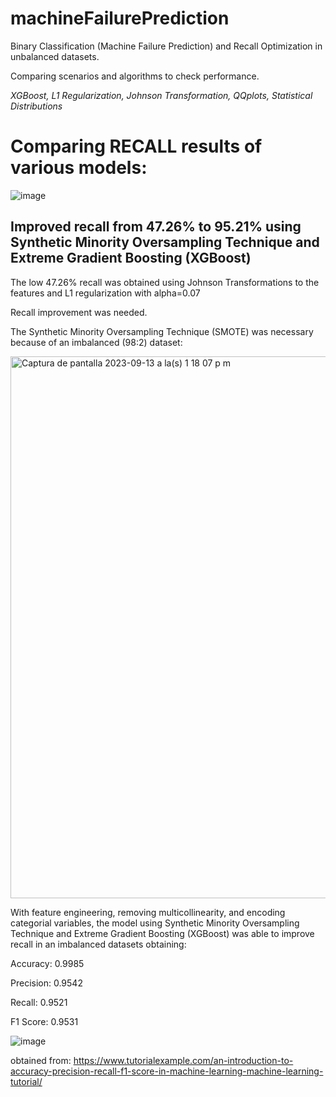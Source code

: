 # machineFailurePrediction
Binary Classification (Machine Failure Prediction) and Recall Optimization in unbalanced datasets. 

Comparing scenarios and algorithms to check performance.

_XGBoost, L1 Regularization, Johnson Transformation, QQplots, Statistical Distributions_

# Comparing RECALL results of various models: 

![image](https://github.com/santtiospina/machineFailurePrediction/assets/75998236/e0afdba3-7cb6-43f6-aecc-a55d57f12324)

## Improved recall from 47.26% to 95.21% using Synthetic Minority Oversampling Technique and Extreme Gradient Boosting (XGBoost)

The low 47.26% recall was obtained using Johnson Transformations to the features and L1 regularization with alpha=0.07 

Recall improvement was needed. 

The Synthetic Minority Oversampling Technique (SMOTE) was necessary because of an imbalanced (98:2) dataset:

<img width="867" alt="Captura de pantalla 2023-09-13 a la(s) 1 18 07 p m" src="https://github.com/santtiospina/machineFailurePrediction/assets/75998236/f3fcec8e-3738-4366-b8d9-afdb0dfaff72">

With feature engineering, removing multicollinearity, and encoding categorial variables, the model using Synthetic Minority Oversampling Technique and Extreme Gradient Boosting (XGBoost) was able to improve recall in an imbalanced datasets obtaining:

Accuracy: 0.9985

Precision: 0.9542

Recall: 0.9521

F1 Score: 0.9531

![image](https://github.com/santtiospina/machineFailurePrediction/assets/75998236/76bd90ce-92c5-4606-804d-97ae68c381b7)

obtained from: https://www.tutorialexample.com/an-introduction-to-accuracy-precision-recall-f1-score-in-machine-learning-machine-learning-tutorial/



